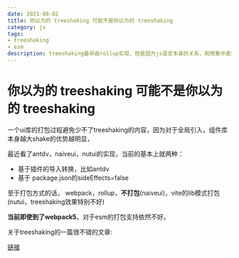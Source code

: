 ```yaml
---
date: 2021-08-02
title: 你以为的 treeshaking 可能不是你以为的 treeshaking
category: js
tags:
- treeshaking
- esm
description: treeshaking最早由rollup实现，但是因为js语言本身的关系，和想象中差别还是挺大的
---
```


# 你以为的 treeshaking 可能不是你以为的 treeshaking

一个ui库的打包过程避免少不了treeshaking的内容，因为对于全局引入，组件库本身越大shake的优势越明显，

最近看了antdv，naiveui，nutui的实现，当前的基本上就两种：

- 基于插件的导入转换，比如antdv
- 基于 package.json的sideEffects=false

至于打包方式的话， webpack，rollup，**不打包**(naiveui)，vite的lib模式打包(nutui，treeshaking效果特别不好)

**当前即使到了webpack5**，对于esm的打包支持依然不好。

关于treeshaking的一篇很不错的文章:

[链接](https://github.com/wuomzfx/tree-shaking-test)
